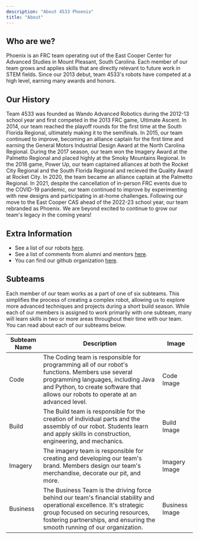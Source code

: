```yaml
---
description: "About 4533 Phoenix"
title: "About"
---
```


## Who are we?

Phoenix is an FRC team operating out of the East Cooper Center for Advanced
Studies in Mount Pleasant, South Carolina. Each member of our team grows and
applies skills that are directly relevant to future work in STEM fields. Since
our 2013 debut, team 4533's robots have competed at a high level, earning many
awards and honors.

## Our History

Team 4533 was founded as Wando Advanced Robotics during the 2012-13 school year
and first competed in the 2013 FRC game, Ultimate Ascent. In 2014, our team
reached the playoff rounds for the first time at the South Florida Regional,
ultimately making it to the semifinals. In 2015, our team continued to improve,
becoming an alliance captain for the first time and earning the General Motors
Industrial Design Award at the North Carolina Regional. During the 2017 season,
our team won the Imagery Award at the Palmetto Regional and placed highly at the
Smoky Mountains Regional. In the 2018 game, Power Up, our team captained
alliances at both the Rocket City Regional and the South Florida Regional and
recieved the Quality Award at Rocket City. In 2020, the team became an alliance
captain at the Palmetto Regional. In 2021, despite the cancellation of in-person
FRC events due to the COVID-19 pandemic, our team continued to improve by
experimenting with new designs and participating in at-home challenges.
Following our move to the East Cooper CAS ahead of the 2022-23 school year, our
team rebranded as Phoenix. We are beyond excited to continue to grow our team's
legacy in the coming years!

## Extra Information

- See a list of our robots [here](./robots).
- See a list of comments from alumni and mentors [here](./comments).
- You can find our github organization [here](//github.com/4533-phoenix).

## Subteams

Each member of our team works as a part of one of six subteams. This simplifies
the process of creating a complex robot, allowing us to explore more advanced
techniques and projects during a short build season. While each of our members
is assigned to work primarily with one subteam, many will learn skills in two or
more areas throughout their time with our team. You can read about each of our
subteams below.

| Subteam Name | Description                                                                                                                                                                                                                               | Image          |
| ------------ | ----------------------------------------------------------------------------------------------------------------------------------------------------------------------------------------------------------------------------------------- | -------------- |
| Code         | The Coding team is responsible for programming all of our robot's functions. Members use several programming languages, including Java and Python, to create software that allows our robots to operate at an advanced level.             | Code Image     |
| Build        | The Build team is responsible for the creation of individual parts and the assembly of our robot. Students learn and apply skills in construction, engineering, and mechanics.                                                            | Build Image    |
| Imagery      | The imagery team is responsible for creating and developing our team's brand. Members design our team's merchandise, decorate our pit, and more.                                                                                          | Imagery Image  |
| Business     | The Business Team is the driving force behind our team's financial stability and operational excellence. It's strategic group focused on securing resources, fostering partnerships, and ensuring the smooth running of our organization. | Business Image |
